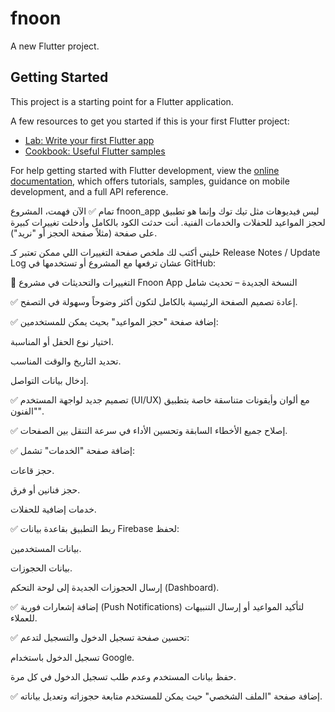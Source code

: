 # fnoon

A new Flutter project.

## Getting Started

This project is a starting point for a Flutter application.

A few resources to get you started if this is your first Flutter project:

- [Lab: Write your first Flutter app](https://docs.flutter.dev/get-started/codelab)
- [Cookbook: Useful Flutter samples](https://docs.flutter.dev/cookbook)

For help getting started with Flutter development, view the
[online documentation](https://docs.flutter.dev/), which offers tutorials,
samples, guidance on mobile development, and a full API reference.


تمام ✅ الآن فهمت، المشروع fnoon_app ليس فيديوهات مثل تيك توك وإنما هو تطبيق لحجز المواعيد للحفلات والخدمات الفنية.
أنت حدثت الكود بالكامل وأدخلت تغييرات كبيرة على صفحة (مثلاً صفحة الحجز أو "نريد").

خليني أكتب لك ملخص صفحة التغييرات اللي ممكن تعتبر كـ Release Notes / Update Log عشان ترفعها مع المشروع أو تستخدمها في GitHub:

📝 التغييرات والتحديثات في مشروع Fnoon App
النسخة الجديدة – تحديث شامل

✅ إعادة تصميم الصفحة الرئيسية بالكامل لتكون أكثر وضوحاً وسهولة في التصفح.

✅ إضافة صفحة "حجز المواعيد" بحيث يمكن للمستخدمين:

اختيار نوع الحفل أو المناسبة.

تحديد التاريخ والوقت المناسب.

إدخال بيانات التواصل.

✅ تصميم جديد لواجهة المستخدم (UI/UX) مع ألوان وأيقونات متناسقة خاصة بتطبيق "الفنون".

✅ إصلاح جميع الأخطاء السابقة وتحسين الأداء في سرعة التنقل بين الصفحات.

✅ إضافة صفحة "الخدمات" تشمل:

حجز قاعات.

حجز فنانين أو فرق.

خدمات إضافية للحفلات.

✅ ربط التطبيق بقاعدة بيانات Firebase لحفظ:

بيانات المستخدمين.

بيانات الحجوزات.

إرسال الحجوزات الجديدة إلى لوحة التحكم (Dashboard).

✅ إضافة إشعارات فورية (Push Notifications) لتأكيد المواعيد أو إرسال التنبيهات للعملاء.

✅ تحسين صفحة تسجيل الدخول والتسجيل لتدعم:

تسجيل الدخول باستخدام Google.

حفظ بيانات المستخدم وعدم طلب تسجيل الدخول في كل مرة.

✅ إضافة صفحة "الملف الشخصي" حيث يمكن للمستخدم متابعة حجوزاته وتعديل بياناته.
